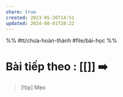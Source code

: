 ```yaml
---
share: true
created: 2023-05-26T14:51
updated: 2024-08-01T20:22
---
```

%%
#tt/chưa-hoàn-thành
#file/bài-học
%%
# Bài tiếp theo : [[]] ➡️

> [!tip] Mẹo
